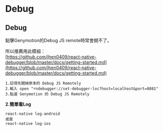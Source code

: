 # Debug



## Debug

點擊Genymotion的Debug JS remote時常會開不了。

所以推薦用此模組：  
[https://github.com/jhen0409/react-native-debugger/blob/master/docs/getting-started.md](https://github.com/jhen0409/react-native-debugger/blob/master/docs/getting-started.md)

```text
1.記得先關掉原本的 Debug JS Remotely
2.輸入 open "rndebugger://set-debugger-loc?host=localhost&port=8081"
3.點選 Genymotion 的 Debug JS Remotely
```

**2.簡單看Log**

```text
react-native log-android
或是
react-native log-ios
```

